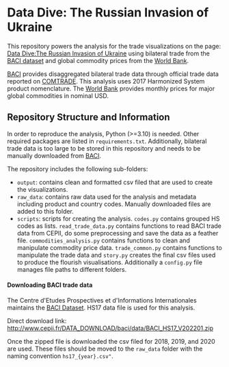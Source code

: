 # Data Dive: The Russian Invasion of Ukraine

This repository powers the analysis for the trade visualizations on the page: 
[Data Dive:The Russian Invasion of Ukraine](https://www.one.org/africa/issues/covid-19-tracker/explore-ukraine/) using bilateral trade from the
[BACI dataset](http://www.cepii.fr/cepii/en/bdd_modele/presentation.asp?id=37) 
and global commodity prices from the [World Bank](https://www.worldbank.org/en/research/commodity-markets#1).


[BACI](http://www.cepii.fr/cepii/en/bdd_modele/presentation.asp?id=37)
provides disaggregated bilateral trade data through official trade data reported on
[COMTRADE](https://comtrade.un.org/). This analysis uses 2017 Harmonized System product nomenclature.
The [World Bank](https://www.worldbank.org/en/research/commodity-markets#1)
provides monthly prices for major global commodities in nominal USD.


## Repository Structure and Information

In order to reproduce the analysis, Python (>=3.10) is needed. Other required packages are
listed in `requirements.txt`. Additionally, bilateral
trade data is too large to be stored in this repository and needs to be manually 
downloaded from [BACI](http://www.cepii.fr/cepii/en/bdd_modele/presentation.asp?id=37).

The repository includes the following sub-folders:
- `output`: contains clean and formatted csv filed that are used to create the visualizations.
- `raw_data`: contains raw data used for the analysis and metadata including product and country
codes. Manually downloaded files are added to this folder.
- `scripts`: scripts for creating the analysis. `codes.py` contains grouped HS codes as lists. 
`read_trade_data.py` contains functions to read BACI trade data from CEPII, do some preprocessing and save the data
as a feather file. `commodities_analysis.py` contains functions to clean and manipulate commodity price data.
`trade_common.py` contains functions to manipulate the trade data and `story.py` creates the final csv files used to produce the flourish visualisations. 
Additionally a `config.py` file manages file paths to different folders.

#### Downloading BACI trade data

The Centre d'Etudes Prospectives et d'Informations Internationales maintains the
[BACI Dataset](http://www.cepii.fr/cepii/en/bdd_modele/presentation.asp?id=37). HS17 data file 
is used for this analysis.

Direct download link: http://www.cepii.fr/DATA_DOWNLOAD/baci/data/BACI_HS17_V202201.zip

Once the zipped file is downloaded the csv filed for 2018, 2019, and 2020 are used. 
These files should be moved to the `raw_data` folder with the naming convention `hs17_{year}.csv"`.








